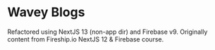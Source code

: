# Wavey Blogs

Refactored using NextJS 13 (non-app dir) and Firebase v9. Originally content from Fireship.io NextJS 12 & Firebase course.
